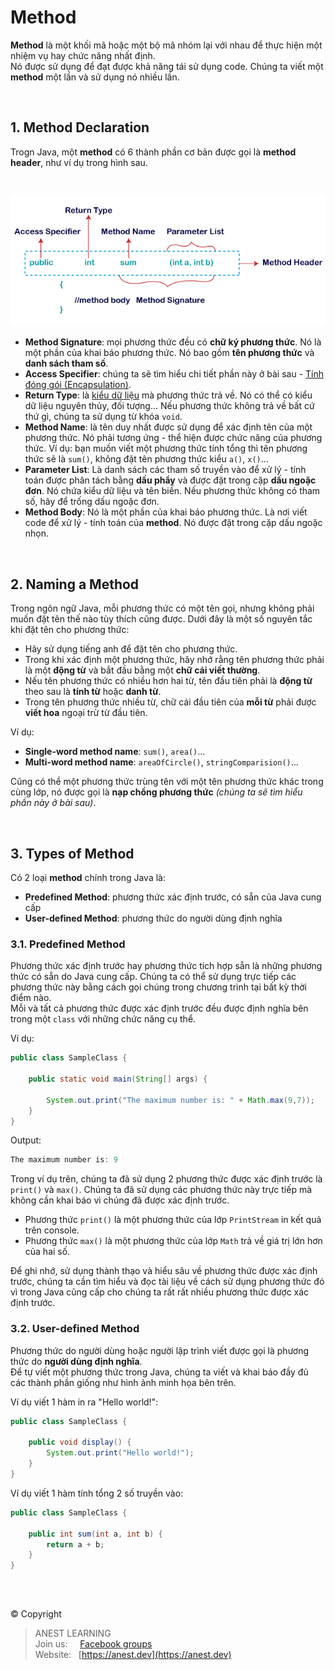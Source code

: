 # Method

**Method** là một khối mã hoặc một bộ mã nhóm lại với nhau để thực hiện một nhiệm vụ hay chức năng nhất định.  
Nó được sử dụng để đạt được khả năng tái sử dụng code. Chúng ta viết một **method** một lần và sử dụng nó nhiều lần.

<br />

## 1. Method Declaration

Trogn Java, một **method** có 6 thành phần cơ bản được gọi là **method header**, như ví dụ trong hình sau.

<br />

<p align="center">
  <img src="https://github.com/AnestAcademy/Course-Java-OOP/blob/master/images/method-in-java.png">
</p>

- **Method Signature**: mọi phương thức đều có **chữ ký phương thức**. Nó là một phần của khai báo phương thức. Nó bao gồm **tên phương thức** và **danh sách tham số**.
- **Access Specifier**: chúng ta sẽ tìm hiểu chi tiết phần này ở bài sau - [Tính đóng gói (Encapsulation)](https://github.com/AnestAcademy/Course-Java-OOP/blob/master/10.%20Encapsulation.md).
- **Return Type**: là [kiểu dữ liệu](https://github.com/AnestAcademy/Course-Java-OOP/blob/master/03.%20Data%20types.md) mà phương thức trả về. Nó có thể có kiểu dữ liệu nguyên thủy, đối tượng... Nếu phương thức không trả về bất cứ thứ gì, chúng ta sử dụng từ khóa `void`.
- **Method Name**: là tên duy nhất được sử dụng để xác định tên của một phương thức. Nó phải tương ứng - thể hiện được chức năng của phương thức. Ví dụ: bạn muốn viết một phương thức tính tổng thì tên phương thức sẽ là `sum()`, không đặt tên phương thức kiểu `a()`, `x()`...
- **Parameter List**: Là danh sách các tham số truyền vào để xử lý - tính toán được phân tách bằng **dấu phẩy** và được đặt trong cặp **dấu ngoặc đơn**. Nó chứa kiểu dữ liệu và tên biến. Nếu phương thức không có tham số, hãy để trống dấu ngoặc đơn.
- **Method Body**: Nó là một phần của khai báo phương thức. Là nơi viết code để xử lý - tính toán của **method**. Nó được đặt trong cặp dấu ngoặc nhọn.

<br />

## 2. Naming a Method

Trong ngôn ngữ Java, mỗi phương thức có một tên gọi, nhưng không phải muốn đặt tên thế nào tùy thích cũng được. Dưới đây là một số nguyên tắc khi đặt tên cho phương thức:

- Hãy sử dụng tiếng anh để đặt tên cho phương thức.
- Trong khi xác định một phương thức, hãy nhớ rằng tên phương thức phải là một **động từ** và bắt đầu bằng một **chữ cái viết thường**.  
- Nếu tên phương thức có nhiều hơn hai từ, tên đầu tiên phải là **động từ** theo sau là **tính từ** hoặc **danh từ**.  
- Trong tên phương thức nhiều từ, chữ cái đầu tiên của **mỗi từ** phải được **viết hoa** ngoại trừ từ đầu tiên. 

Ví dụ:
- **Single-word method name**: `sum()`, `area()`...
- **Multi-word method name**: `areaOfCircle()`, `stringComparision()`...

Cũng có thể một phương thức trùng tên với một tên phương thức khác trong cùng lớp, nó được gọi là **nạp chồng phương thức** *(chúng ta sẽ tìm hiểu phần này ở bài sau)*.

<br />

## 3. Types of Method

Có 2 loại **method** chính trong Java là:

- **Predefined Method**: phương thức xác định trước, có sẵn của Java cung cấp
- **User-defined Method**: phương thức do người dùng định nghĩa

### 3.1. Predefined Method

Phương thức xác định trước hay phương thức tích hợp sẵn là những phương thức có sẵn do Java cung cấp. Chúng ta có thể sử dụng trực tiếp các phương thức này bằng cách gọi chúng trong chương trình tại bất kỳ thời điểm nào.  
Mỗi và tất cả phương thức được xác định trước đều được định nghĩa bên trong một `class` với những chức năng cụ thể.

Ví dụ:
```java
public class SampleClass {

    public static void main(String[] args) {

        System.out.print("The maximum number is: " + Math.max(9,7));
    }
}
```
Output:
```java
The maximum number is: 9
```

Trong ví dụ trên, chúng ta đã sử dụng 2 phương thức được xác định trước là `print()` và `max()`. Chúng ta đã sử dụng các phương thức này trực tiếp mà không cần khai báo vì chúng đã được xác định trước.
- Phương thức `print()` là một phương thức của lớp `PrintStream` in kết quả trên console.
- Phương thức `max()` là một phương thức của lớp `Math` trả về giá trị lớn hơn của hai số.

Để ghi nhớ, sử dụng thành thạo và hiểu sâu về phương thức được xác định trước, chúng ta cần tìm hiểu và đọc tài liệu về cách sử dụng phương thức đó vì trong Java cũng cấp cho chúng ta rất rất nhiều phương thức được xác định trước.

### 3.2. User-defined Method

Phương thức do người dùng hoặc người lập trình viết được gọi là phương thức do **người dùng định nghĩa**.  
Để tự viết một phương thức trong Java, chúng ta viết và khai báo đầy đủ các thành phần giống như hình ảnh minh họa bên trên.

Ví dụ viết 1 hàm in ra "Hello world!":
```java
public class SampleClass {

    public void display() {
        System.out.print("Hello world!");
    }
}
```

Ví dụ viết 1 hàm tính tổng 2 số truyền vào:
```java
public class SampleClass {

    public int sum(int a, int b) {
        return a + b;
    }
}
```

<br />

##  

© Copyright
> ANEST LEARNING  
> Join us: &nbsp;&nbsp;&nbsp; [Facebook groups](https://www.facebook.com/groups/anest.learning/)  
> Website: &nbsp; [https://anest.dev](https://anest.dev)  
